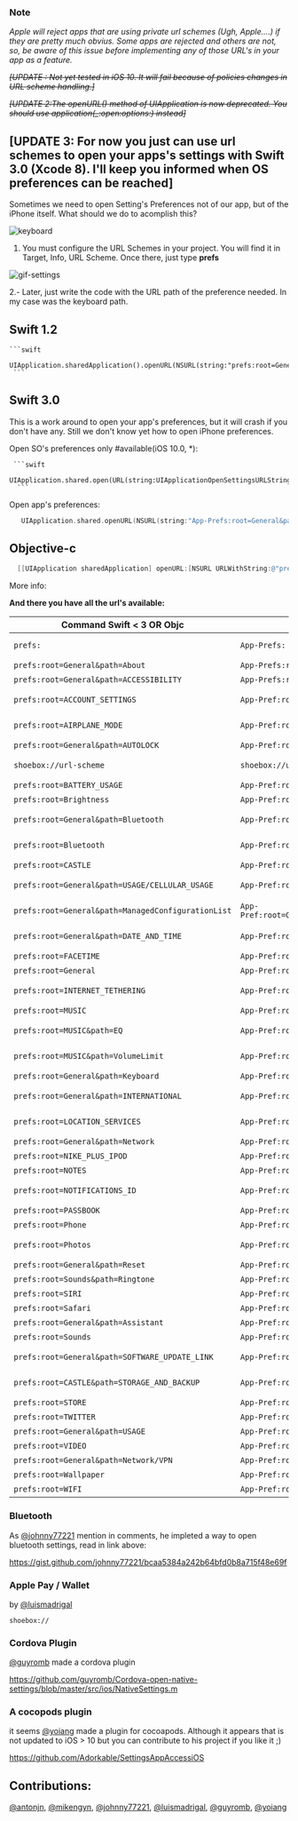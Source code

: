 ### Note 
_Apple will reject apps that are using private url schemes (Ugh, Apple....) if they are pretty much obvius. Some apps are rejected and others are not, so, be aware of this issue before implementing any of those URL's in your app as a feature._

~~*[UPDATE : Not yet tested in iOS 10. It will fail because of policies changes in URL scheme handling.]*~~

~~*[UPDATE 2:The openURL() method of UIApplication is now deprecated. You should use application(_:open:options:) instead]*~~

## [UPDATE 3: For now you just can use url schemes to open your apps's settings with Swift 3.0 (Xcode 8). I'll keep you informed when OS preferences can be reached]


Sometimes we need to open Setting's Preferences not of our app, but of the iPhone itself. What should we do to acomplish this?



![keyboard](https://cloud.githubusercontent.com/assets/724536/9033179/41e2d7be-39c5-11e5-8c25-8d123923ae94.gif)


 1. You must configure the URL Schemes in your project. You will find it in Target, Info, URL Scheme. Once there, just type **prefs** 

![gif-settings](https://cloud.githubusercontent.com/assets/724536/9033051/567a347a-39c4-11e5-9885-1e26460beab3.gif)

 2.- Later, just write the code with the URL path of the preference needed. In my case was the keyboard path.

## Swift 1.2

    ```swift
       UIApplication.sharedApplication().openURL(NSURL(string:"prefs:root=General&path=Keyboard")!)
     ```

## Swift 3.0
 
 This is a work around to open your app's preferences, but it will crash if you don't have any. Still we don't know yet how to open iPhone preferences. 
 
Open SO's preferences only #available(iOS 10.0, *):

     ```swift
        UIApplication.shared.open(URL(string:UIApplicationOpenSettingsURLString)!)
      ```

Open app's preferences:   
 
   ```swift
      UIApplication.shared.openURL(NSURL(string:"App-Prefs:root=General&path=Keyboard")! as URL)
   ```

## Objective-c

  ```objective-c
    [[UIApplication sharedApplication] openURL:[NSURL URLWithString:@"prefs:root=General&path=Keyboard"]];
  ```

More info:

**And there you have all the url's available:**
    
| Command Swift < 3 OR Objc | Swift 3 | Description |
| --- | --- | --- |
| `prefs:` | `App-Prefs:` | The **topmost level** General |
| `prefs:root=General&path=About` | `App-Prefs:root=General&path=About` | About |
| `prefs:root=General&path=ACCESSIBILITY` | `App-Prefs:root=General&path=ACCESSIBILITY` | Accessibility |
| `prefs:root=ACCOUNT_SETTINGS` |`App-Pref:root=ACCOUNT_SETTINGS` | Account Settings |
| `prefs:root=AIRPLANE_MODE` | `App-Pref:root=AIRPLANE_MODE` | Airplane Mode |
| `prefs:root=General&path=AUTOLOCK` | `App-Pref:root=General&path=AUTOLOCK` | Autolock |
| `shoebox://url-scheme` | `shoebox://url-scheme` | Apple Pay / Wallet |
| `prefs:root=BATTERY_USAGE` | `App-Pref:root=BATTERY_USAGE` | Batery |
| `prefs:root=Brightness` | `App-Pref:root=Brightness` | Brightness |
| `prefs:root=General&path=Bluetooth` | `App-Pref:root=General&path=Bluetooth` | Bluetooth iOS < 9 |
| `prefs:root=Bluetooth` | `App-Pref:root=Bluetooth` | Bluetooth iOS > 9 |
| `prefs:root=CASTLE` | `App-Pref:root=CASTLE` | Castle |
| `prefs:root=General&path=USAGE/CELLULAR_USAGE` | `App-Pref:root=General&path=USAGE/CELLULAR_USAGE` | Cellular Usage |
| `prefs:root=General&path=ManagedConfigurationList` | `App-Pref:root=General&path=ManagedConfigurationList` | Configuration List|
| `prefs:root=General&path=DATE_AND_TIME` | `App-Pref:root=General&path=DATE_AND_TIME` | Date and Time |
| `prefs:root=FACETIME` | `App-Pref:root=FACETIME` | Facetime |
| `prefs:root=General` | `App-Pref:root=General` | General |
| `prefs:root=INTERNET_TETHERING` | `App-Pref:root=INTERNET_TETHERING` | Internet Tethering|
| `prefs:root=MUSIC` | `App-Pref:root=MUSIC` | iTunes |
| `prefs:root=MUSIC&path=EQ` | `App-Pref:root=MUSIC&path=EQ` | iTunes Equalizer|
| `prefs:root=MUSIC&path=VolumeLimit` | `App-Pref:root=MUSIC&path=VolumeLimit` | iTunes Volume |
| `prefs:root=General&path=Keyboard` | `App-Pref:root=General&path=Keyboard` | Keyboard |
| `prefs:root=General&path=INTERNATIONAL` | `App-Pref:root=General&path=INTERNATIONAL` | Lang International |
| `prefs:root=LOCATION_SERVICES` | `App-Pref:root=LOCATION_SERVICES` | Location Services |
| `prefs:root=General&path=Network` | `App-Pref:root=General&path=Network` | Network|
| `prefs:root=NIKE_PLUS_IPOD` | `App-Pref:root=NIKE_PLUS_IPOD` | Nike iPod |
| `prefs:root=NOTES` |`App-Pref:root=NOTES` |  Notes|
| `prefs:root=NOTIFICATIONS_ID` | `App-Pref:root=NOTIFICATIONS_ID` | Notifications ID |
| `prefs:root=PASSBOOK` | `App-Pref:root=PASSBOOK` | Passbook |
| `prefs:root=Phone` | `App-Pref:root=Phone` | Phone|
| `prefs:root=Photos` | `App-Pref:root=Photos` | Photo Camera Roll |
| `prefs:root=General&path=Reset` | `App-Pref:root=General&path=Reset` | Reset |
| `prefs:root=Sounds&path=Ringtone` | `App-Pref:root=Sounds&path=Ringtone` | Ringtone|
| `prefs:root=SIRI` | `App-Pref:root=SIRI` | Siri|
| `prefs:root=Safari` | `App-Pref:root=Safari` | Safari |
| `prefs:root=General&path=Assistant` | `App-Pref:root=General&path=Assistant` | Siri|
| `prefs:root=Sounds` | `App-Pref:root=Sounds` | Sounds |
| `prefs:root=General&path=SOFTWARE_UPDATE_LINK` | `App-Pref:root=General&path=SOFTWARE_UPDATE_LINK` | Software Update|
| `prefs:root=CASTLE&path=STORAGE_AND_BACKUP` | `App-Pref:root=CASTLE&path=STORAGE_AND_BACKUP` | Storage & Backup |
| `prefs:root=STORE` | `App-Pref:root=STORE` | Store |
| `prefs:root=TWITTER` | `App-Pref:root=TWITTER` | Twitter|
| `prefs:root=General&path=USAGE` | `App-Pref:root=General&path=USAGE` | Usage |
| `prefs:root=VIDEO` | `App-Pref:root=VIDEO` | Video|
| `prefs:root=General&path=Network/VPN` | `App-Pref:root=General&path=Network/VPN` | VPN |
| `prefs:root=Wallpaper` | `App-Pref:root=Wallpaper` | Wallpaper|
| `prefs:root=WIFI` | `App-Pref:root=WIFI` | WIFI |

### Bluetooth
As [@johnny77221](https://gist.github.com/johnny77221) mention in comments, he impleted a way to open bluetooth settings, read in link above:

 https://gist.github.com/johnny77221/bcaa5384a242b64bfd0b8a715f48e69f

### Apple Pay / Wallet
by [@luismadrigal](https://gist.github.com/luismadrigal)

    shoebox://

### Cordova Plugin
[@guyromb](https://gist.github.com/guyromb) made a cordova plugin

https://github.com/guyromb/Cordova-open-native-settings/blob/master/src/ios/NativeSettings.m

### A cocopods plugin
it seems [@yoiang](https://gist.github.com/yoiang) made a plugin for cocoapods. Although it appears that is not updated to iOS > 10 but you can contribute to his project if you like it ;)

https://github.com/Adorkable/SettingsAppAccessiOS

## Contributions: 

[@antonjn](https://gist.github.com/antonjn), [@mikengyn](https://gist.github.com/mikengyn), [@johnny77221](https://gist.github.com/johnny77221), [@luismadrigal](https://gist.github.com/luismadrigal), [@guyromb](https://gist.github.com/guyromb), [@yoiang](https://gist.github.com/yoiang)
